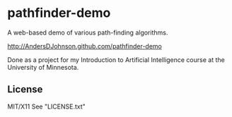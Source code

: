 pathfinder-demo
===============

A web-based demo of various path-finding algorithms.

http://AndersDJohnson.github.com/pathfinder-demo

Done as a project for my Introduction to Artificial Intelligence course at the University of Minnesota.

## License ##

MIT/X11
See "LICENSE.txt"
